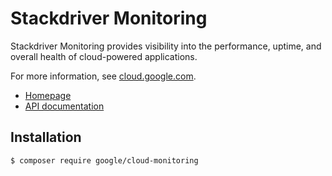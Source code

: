 # Stackdriver Monitoring

Stackdriver Monitoring provides visibility into the performance, uptime, and overall health of cloud-powered applications.

For more information, see [cloud.google.com](https://cloud.google.com/monitoring/).

* [Homepage](http://googlecloudplatform.github.io/google-cloud-php)
* [API documentation](http://googlecloudplatform.github.io/google-cloud-php/#/docs/cloud-monitoring/latest/monitoring/readme)

## Installation

```
$ composer require google/cloud-monitoring
```
